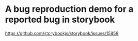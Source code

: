 # A bug reproduction demo for a reported bug in storybook

https://github.com/storybookjs/storybook/issues/15858
